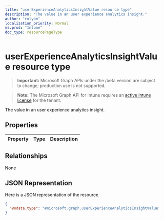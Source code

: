 ```yaml
---
title: "userExperienceAnalyticsInsightValue resource type"
description: "The value in an user experience analytics insight."
author: "rolyon"
localization_priority: Normal
ms.prod: "Intune"
doc_type: resourcePageType
---
```


# userExperienceAnalyticsInsightValue resource type

> **Important:** Microsoft Graph APIs under the /beta version are subject to change; production use is not supported.

> **Note:** The Microsoft Graph API for Intune requires an [active Intune license](https://go.microsoft.com/fwlink/?linkid=839381) for the tenant.

The value in an user experience analytics insight.

## Properties
|Property|Type|Description|
|:---|:---|:---|

## Relationships
None

## JSON Representation
Here is a JSON representation of the resource.
<!-- {
  "blockType": "resource",
  "@odata.type": "microsoft.graph.userExperienceAnalyticsInsightValue"
}
-->
``` json
{
  "@odata.type": "#microsoft.graph.userExperienceAnalyticsInsightValue"
}
```



